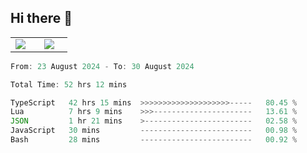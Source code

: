 ## Hi there 👋

<p align="center">
  <table align="center">
  <tr border="none">
  <td width="35%" align="center">
    <img  align="center"  src="http://github-profile-summary-cards.vercel.app/api/cards/stats?username=ricepunk&theme=github_dark" />
  </td>
    
  <td width="65%" align="center">
    <img  align="center"  src="http://github-profile-summary-cards.vercel.app/api/cards/profile-details?username=ricepunk&theme=github_dark" />
  </td>
  </tr>
  </table>
</p>

<!--START_SECTION:waka-->

```typescript
From: 23 August 2024 - To: 30 August 2024

Total Time: 52 hrs 12 mins

TypeScript   42 hrs 15 mins  >>>>>>>>>>>>>>>>>>>>-----   80.45 %
Lua          7 hrs 9 mins    >>>----------------------   13.61 %
JSON         1 hr 21 mins    >------------------------   02.58 %
JavaScript   30 mins         -------------------------   00.98 %
Bash         28 mins         -------------------------   00.92 %
```

<!--END_SECTION:waka-->
